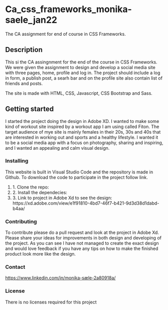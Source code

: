 # Ca_css_frameworks_monika-saele_jan22
The CA assignment for end of course in CSS Frameworks.

<h2>Description</h2>
<p>This si the CA assingnment for the end of the course in CSS Frameworks. We were given the assignment to design and develop a social media site with three pages, home, profile and log in. The project should include a log in form, a publish post, a searh bar and on the profile site also contain list of friends and posts.

The site is made with HTML, CSS, Javascript, CSS Bootstrap and Sass.</p>

<h2>Getting started</h2>
<p>I started the project doing the design in Adobe XD. I wanted to make some kind of workout site inspired by a workout app I am using called Fiton. The target audience of mye site is mainly females in their 20s, 30s and 40s that are interested in working out and sports and a healthy lifestyle.
 I wanted it to be a social media app with a focus on photography, sharing and inspiring, and I wanted an appealing and calm visual design. 

<h3>Installing</h3>

<p>This website is built in Visual Studio Code and the repository is made in Github. To download the code to participate in the project follow link.<p>

<ol>

<li>1. Clone the repo: </li>

<li>2. Install the dependecies:</li>

<li>3. Link to project in Adobe Xd to see the design: https://xd.adobe.com/view/e1f91810-4bd7-46f7-b421-9d3d38d1dabd-b4aa/</li>

</ol>

<h3>Contributing</h3>

<p>To contribute please do a pull request and look at the project in Adobe Xd. Please share your ideas for improvements in both design and developing of the project. As you can see I have not managed to create the exact design and would love feedback if you have any tips on how to make the finished product look more like the design.</p>

<h3>Contact</h3>

<a href="LinkedIn">https://www.linkedin.com/in/monika-sæle-2a80918a/</a> 

<h3>License</h3>

<p>There is no licenses required for this project</p>



